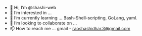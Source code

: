 - 👋 Hi, I’m @shashi-web
- 👀 I’m interested in ... 
- 🌱 I’m currently learning ... Bash-Shell-scripting, GoLang, yaml.
- 💞️ I’m looking to collaborate on ...
- 📫 How to reach me ... gmail - raoshashidhar.3@gmail.com

<!---
shashi-web/shashi-web is a ✨ special ✨ repository because its `README.md` (this file) appears on your GitHub profile.
You can click the Preview link to take a look at your changes.
--->
